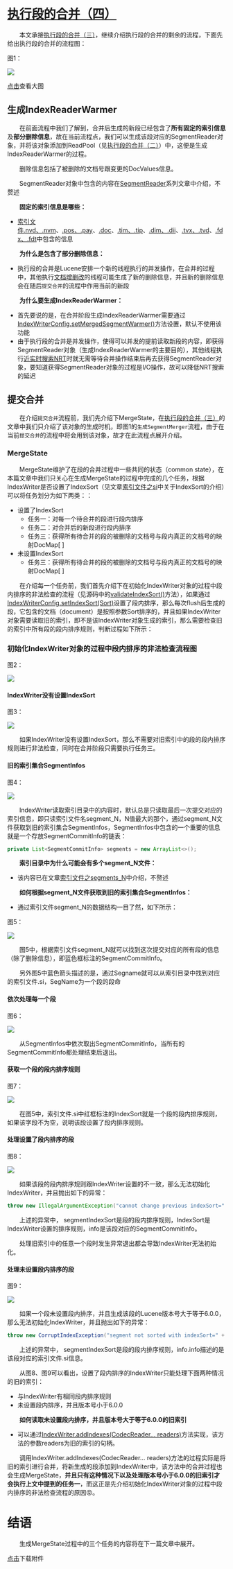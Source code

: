 # [执行段的合并（四）](https://www.amazingkoala.com.cn/Lucene/Index/)

&emsp;&emsp;本文承接[执行段的合并（三）](https://www.amazingkoala.com.cn/Lucene/Index/2019/1024/101.html)，继续介绍执行段的合并的剩余的流程，下面先给出执行段的合并的流程图：

图1：

<img src="执行段的合并（四）-image/1.png">

[点击]()查看大图

## 生成IndexReaderWarmer

&emsp;&emsp;在前面流程中我们了解到，合并后生成的新段已经包含了**所有固定的索引信息**及**部分删除信息**，故在当前流程点，我们可以生成该段对应的SegmentReader对象，并将该对象添加到ReadPool（见[执行段的合并（二）](https://www.amazingkoala.com.cn/Lucene/Index/2019/1025/102.html)）中，这便是生成IndexReaderWarmer的过程。

&emsp;&emsp;删除信息包括了被删除的文档号跟变更的DocValues信息。

&emsp;&emsp;SegmentReader对象中包含的内容在[SegmentReader](https://www.amazingkoala.com.cn/Lucene/Index/2019/1014/99.html)系列文章中介绍，不赘述

&emsp;&emsp;**固定的索引信息是哪些：**

- [索引文件.nvd、.nvm](https://www.amazingkoala.com.cn/Lucene/suoyinwenjian/2019/0305/39.html)、[.pos、.pay](https://www.amazingkoala.com.cn/Lucene/suoyinwenjian/2019/0324/41.html)、[.doc](https://www.amazingkoala.com.cn/Lucene/suoyinwenjian/2019/0324/42.html)、[.tim、.tip](https://www.amazingkoala.com.cn/Lucene/suoyinwenjian/2019/0401/43.html)、[.dim、.dii](https://www.amazingkoala.com.cn/Lucene/suoyinwenjian/2019/0424/53.html)、[.tvx、.tvd](https://www.amazingkoala.com.cn/Lucene/suoyinwenjian/2019/0429/56.html)、[.fdx、.fdt](https://www.amazingkoala.com.cn/Lucene/suoyinwenjian/2019/0301/38.html)中包含的信息

&emsp;&emsp;**为什么是包含了部分删除信息：**

- 执行段的合并是Lucene安排一个新的线程执行的并发操作，在合并的过程中，其他执行[文档增删改](https://www.amazingkoala.com.cn/Lucene/Index/2019/0626/68.html)的线程可能生成了新的删除信息，并且新的删除信息会在随后`提交合并`的流程中作用当前的新段

&emsp;&emsp;**为什么要生成IndexReaderWarmer：**

- 首先要说的是，在合并阶段生成IndexReaderWarmer需要通过[IndexWriterConfig.setMergedSegmentWarmer()](https://github.com/LuXugang/Lucene-7.5.0/blob/master/solr-7.5.0/lucene/core/src/java/org/apache/lucene/index/IndexWriterConfig.java)方法设置，默认不使用该功能
- 由于执行段的合并是并发操作，使得可以并发的提前读取新段的内容，即获得SegmentReader对象（生成IndexReaderWarmer的主要目的），其他线程执行[近实时搜索NRT](https://www.amazingkoala.com.cn/Lucene/Index/2019/0916/93.html)时就无需等待合并操作结束后再去获得SegmentReader对象，要知道获得SegmentReader对象的过程是I/O操作，故可以降低NRT搜索的延迟

## 提交合并

&emsp;&emsp;在介绍`提交合并`流程前，我们先介绍下MergeState，在[执行段的合并（三）](https://www.amazingkoala.com.cn/Lucene/Index/2019/1028/103.html)的文章中我们只介绍了该对象的生成时机，即图1的`生成SegmentMerger`流程，由于在当前`提交合并`的流程中将会用到该对象，故才在此流程点展开介绍。

### MergeState

&emsp;&emsp;MergeState维护了在段的合并过程中一些共同的状态（common state），在本篇文章中我们只关心在生成MergeState的过程中完成的几个任务，根据IndexWriter是否设置了IndexSort（见文章[索引文件之si](https://www.amazingkoala.com.cn/Lucene/suoyinwenjian/2019/0605/63.html)中关于IndexSort的介绍）可以将任务划分为如下两类：：

- 设置了IndexSort
  - 任务一：对每一个待合并的段进行段内排序
  - 任务二：对合并后的新段进行段内排序
  - 任务三：获得所有待合并的段的被删除的文档号与段内真正的文档号的映射DocMap[ ]
- 未设置IndexSort
  - 任务三：获得所有待合并的段的被删除的文档号与段内真正的文档号的映射DocMap[ ]

&emsp;&emsp;在介绍每一个任务前，我们首先介绍下在初始化IndexWriter对象的过程中段内排序的非法检查的流程（见源码中的[validateIndexSort()](https://github.com/LuXugang/Lucene-7.5.0/blob/master/solr-7.5.0/lucene/core/src/java/org/apache/lucene/index/IndexWriter.java)方法），如果通过[IndexWriterConfig.setIndexSort(Sort)](https://github.com/LuXugang/Lucene-7.5.0/blob/master/solr-7.5.0/lucene/core/src/java/org/apache/lucene/index/IndexWriterConfig.java)设置了段内排序，那么每次flush后生成的段，它包含的文档（document）是按照参数Sort排序的，并且如果IndexWriter对象需要读取旧的索引，即不是该IndexWriter对象生成的索引，那么需要检查旧的索引中所有段的段内排序规则，判断过程如下所示：

### 初始化IndexWriter对象的过程中段内排序的非法检查流程图

图2：

<img src="执行段的合并（四）-image/2.png">

#### IndexWriter没有设置IndexSort

图3：

<img src="执行段的合并（四）-image/3.png">

&emsp;&emsp;如果IndexWriter没有设置IndexSort，那么不需要对旧索引中的段的段内排序规则进行非法检查，同时在合并阶段只需要执行任务三。

#### 旧的索引集合SegmentInfos

图4：

<img src="执行段的合并（四）-image/4.png">

&emsp;&emsp;IndexWriter读取索引目录中的内容时，默认总是只读取最后一次提交对应的索引信息，即只读索引文件名segment_N，N值最大的那个，通过segment_N文件获取到旧的索引集合SegmentInfos，SegmentInfos中包含的一个重要的信息就是一个存放SegmentCommitInfo的链表：

```java
private List<SegmentCommitInfo> segments = new ArrayList<>();
```

&emsp;&emsp;**索引目录中为什么可能会有多个segment_N文件：**

- 该内容已在文章[索引文件之segments_N](https://www.amazingkoala.com.cn/Lucene/suoyinwenjian/2019/0610/65.html)中介绍，不赘述

&emsp;&emsp;**如何根据segment_N文件获取到旧的索引集合SegmentInfos：**

- 通过索引文件segment_N的数据结构一目了然，如下所示：

图5：

<img src="执行段的合并（四）-image/5.png">

&emsp;&emsp;图5中，根据索引文件segment_N就可以找到这次提交对应的所有段的信息（除了删除信息），即蓝色框标注的SegmentCommitInfo。

&emsp;&emsp;另外图5中蓝色箭头描述的是，通过Segname就可以从索引目录中找到对应的索引文件.si，SegName为一个段的段命

#### 依次处理每一个段

图6：

<img src="执行段的合并（四）-image/6.png">

&emsp;&emsp;从SegmentInfos中依次取出SegmentCommitInfo，当所有的SegmentCommitInfo都处理结束后退出。

#### 获取一个段的段内排序规则

图7：

<img src="执行段的合并（四）-image/7.png">

&emsp;&emsp;在图5中，索引文件.si中红框标注的IndexSort就是一个段的段内排序规则，如果该字段不为空，说明该段设置了段内排序规则。

#### 处理设置了段内排序的段

图8：

<img src="执行段的合并（四）-image/8.png">

&emsp;&emsp;如果该段的段内排序规则跟IndexWriter设置的不一致，那么无法初始化IndexWriter，并且抛出如下的异常：

```java
throw new IllegalArgumentException("cannot change previous indexSort=" + segmentIndexSort + " (from segment=" + info + ") to new indexSort=" + indexSort);
```

&emsp;&emsp;上述的异常中， segmentIndexSort是段的段内排序规则，IndexSort是IndexWriter设置的排序规则，info是该段对应的SegmentCommitInfo。

&emsp;&emsp;处理旧索引中的任意一个段时发生异常退出都会导致IndexWriter无法初始化。

#### 处理未设置段内排序的段

图9：

<img src="执行段的合并（四）-image/9.png">

&emsp;&emsp;如果一个段未设置段内排序，并且生成该段的Lucene版本号大于等于6.0.0，那么无法初始化IndexWriter，并且抛出如下的异常：

```java
throw new CorruptIndexException("segment not sorted with indexSort=" + segmentIndexSort, info.info.toString());
```

&emsp;&emsp;上述的异常中， segmentIndexSort是段的段内排序规则，info.info描述的是该段对应的索引文件.si信息。

&emsp;&emsp;从图8、图9可以看出，设置了段内排序的IndexWriter只能处理下面两种情况的旧的索引：

- 与IndexWriter有相同段内排序规则
- 未设置段内排序，并且版本号小于6.0.0

&emsp;&emsp;**如何读取未设置段内排序，并且版本号大于等于6.0.0的旧索引**

- 可以通过[IndexWriter.addIndexes(CodecReader... readers)](https://github.com/LuXugang/Lucene-7.5.0/blob/master/solr-7.5.0/lucene/core/src/java/org/apache/lucene/index/IndexWriter.java)方法实现，该方法的参数readers为旧的索引的句柄。

&emsp;&emsp;调用IndexWriter.addIndexes(CodecReader... readers)方法的过程实际是将旧的索引进行合并，将新生成的段添加到IndexWriter中，该方法中的合并过程也会生成MergeState，**并且只有这种情况下以及处理版本号小于6.0.0的旧索引才会执行上文中提到的任务一**，而这正是先介绍初始化IndexWriter对象的过程中段内排序的非法检查流程的原因😝。

# 结语

&emsp;&emsp;生成MergeState过程中的三个任务的内容将在下一篇文章中展开。

[点击](http://www.amazingkoala.com.cn/attachment/Lucene/Index/执行段的合并/执行段的合并（四）/执行段的合并（四）.zip)下载附件